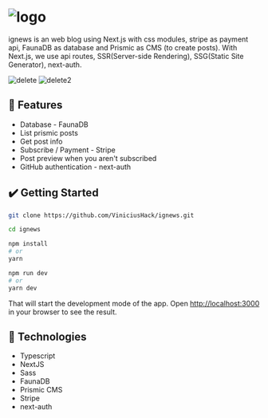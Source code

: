 # ![logo](https://user-images.githubusercontent.com/60555584/162859494-22176cc7-c4c8-4fc2-b01b-eee6a5e7b9f4.svg)
ignews is an web blog using Next.js with css modules, stripe as payment api, FaunaDB as database and Prismic as CMS (to create posts).
With Next.js, we use api routes, SSR(Server-side Rendering), SSG(Static Site Generator), next-auth.


![delete](https://user-images.githubusercontent.com/60555584/161351457-7c3461ee-d979-48f8-bead-f340a5f42bea.gif)
![delete2](https://user-images.githubusercontent.com/60555584/161352164-1ac86f5c-289d-4649-b3aa-ec5da634b447.gif)


## 🔨 Features
- Database - FaunaDB
- List prismic posts
- Get post info
- Subscribe / Payment - Stripe
- Post preview when you aren't subscribed
- GitHub authentication - next-auth


## ✔️ Getting Started

```bash
git clone https://github.com/ViniciusHack/ignews.git

cd ignews

npm install
# or
yarn

npm run dev
# or
yarn dev
```

That will start the development mode of the app. Open [http://localhost:3000](http://localhost:3000) in your browser to see the result.


## 🔧 Technologies
- Typescript
- NextJS
- Sass
- FaunaDB
- Prismic CMS
- Stripe
- next-auth
